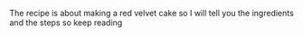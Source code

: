 The recipe is about making a red velvet cake so I will tell you the ingredients and the steps so keep reading